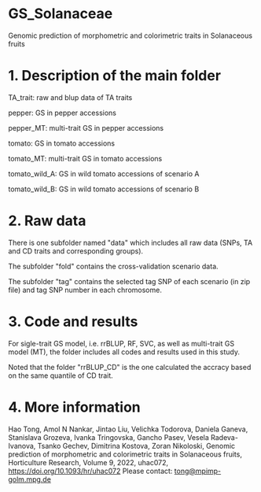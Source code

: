# GS_Solanaceae
Genomic prediction of morphometric and colorimetric traits in Solanaceous fruits

# 1. Description of the main folder

TA_trait: raw and blup data of TA traits

pepper: GS in pepper accessions

pepper_MT: multi-trait GS in pepper accessions

tomato: GS in tomato accessions

tomato_MT: multi-trait GS in tomato accessions

tomato_wild_A: GS in wild tomato accessions of scenario A

tomato_wild_B: GS in wild tomato accessions of scenario B

# 2. Raw data
There is one subfolder named "data" which includes all raw data (SNPs, TA and CD traits and corresponding groups).

The subfolder "fold" contains the cross-validation scenario data. 

The subfolder "tag" contains the selected tag SNP of each scenario (in zip file) and tag SNP number in each chromosome.  

# 3. Code and results
For sigle-trait GS model, i.e. rrBLUP, RF, SVC, as well as multi-trait GS model (MT), the folder includes all codes and results used in this study. 

Noted that the folder "rrBLUP_CD" is the one calculated the accracy based on the same quantile of CD trait. 

# 4. More information
Hao Tong, Amol N Nankar, Jintao Liu, Velichka Todorova, Daniela Ganeva, Stanislava Grozeva, Ivanka Tringovska, Gancho Pasev, Vesela Radeva-Ivanova, Tsanko Gechev, Dimitrina Kostova, Zoran Nikoloski, Genomic prediction of morphometric and colorimetric traits in Solanaceous fruits, Horticulture Research, Volume 9, 2022, uhac072, https://doi.org/10.1093/hr/uhac072
Please contact: tong@mpimp-golm.mpg.de
